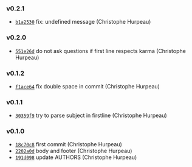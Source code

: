 ### v0.2.1

- [`b1a2530`](https://github.com/komet/komet-karma/commit/b1a25303ce6d19ac51959d200f4b90a8bb1587c3) fix: undefined message (Christophe Hurpeau)

### v0.2.0

- [`551e26d`](https://github.com/komet/komet-karma/commit/551e26d88ded75254a19b63b2e222e017b911ac6) do not ask questions if first line respects karma (Christophe Hurpeau)

### v0.1.2

- [`f1ace64`](https://github.com/komet/komet-karma/commit/f1ace6441e231fdaf36b222ca678c56ba865520e) fix double space in commit (Christophe Hurpeau)

### v0.1.1

- [`30359f9`](https://github.com/komet/komet-karma/commit/30359f965bc74d589e843eddec6bd3ec1745d140) try to parse subject in firstline (Christophe Hurpeau)

### v0.1.0

- [`18c70c8`](https://github.com/komet/komet-karma/commit/18c70c857032378789aa942c43e7a6d2cc113c75) first commit (Christophe Hurpeau)
- [`2202a0d`](https://github.com/komet/komet-karma/commit/2202a0d1971098accb3c552a083ef9c1fe813d36) body and footer (Christophe Hurpeau)
- [`191d098`](https://github.com/komet/komet-karma/commit/191d09824e1325b5579d3b3e264146f0c68f9817) update AUTHORS (Christophe Hurpeau)
